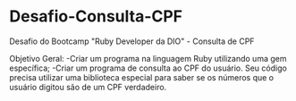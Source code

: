 # Desafio-Consulta-CPF
Desafio do Bootcamp "Ruby Developer da DIO" - Consulta de CPF

Objetivo Geral:
-Criar um programa na linguagem Ruby utilizando uma gem específica;
-Criar um programa de consulta ao CPF do usuário. Seu código precisa utilizar uma biblioteca especial para saber se os números que o usuário digitou são de um CPF verdadeiro.

